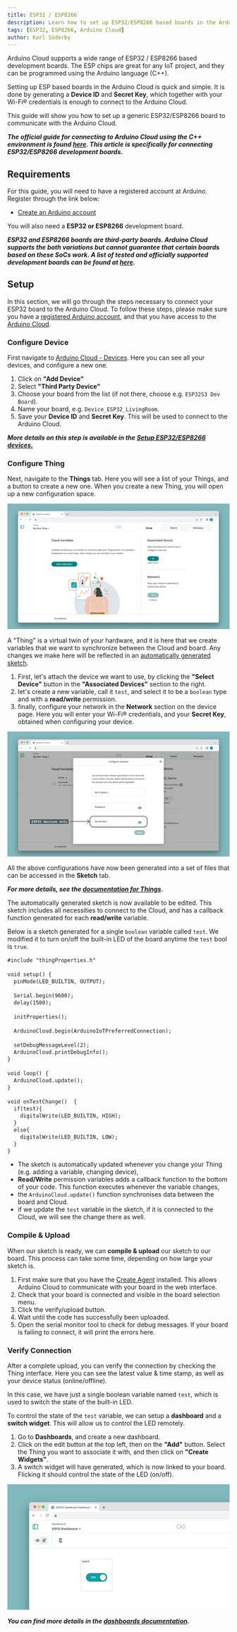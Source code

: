 ```yaml
---
title: ESP32 / ESP8266
description: Learn how to set up ESP32/ESP8266 based boards in the Arduino Cloud.
tags: [ESP32, ESP8266, Arduino Cloud]
author: Karl Söderby
---
```


Arduino Cloud supports a wide range of ESP32 / ESP8266 based development boards. The ESP chips are great for any IoT project, and they can be programmed using the Arduino language (C++). 

Setting up ESP based boards in the Arduino Cloud is quick and simple. It is done by generating a **Device ID** and **Secret Key**, which together with your Wi-Fi® credentials is enough to connect to the Arduino Cloud. 

This guide will show you how to set up a generic ESP32/ESP8266 board to communicate with the Arduino Cloud.

***The official guide for connecting to Arduino Cloud using the C++ environment is found [here](/arduino-cloud/guides/arduino-c). This article is specifically for connecting ESP32/ESP8266 development boards.*** 

## Requirements

For this guide, you will need to have a registered account at Arduino. Register through the link below:
- [Create an Arduino account](https://login.arduino.cc/login)

You will also need a **ESP32 or ESP8266** development board.

***ESP32 and ESP8266 boards are third-party boards. Arduino Cloud supports the both variations but cannot guarantee that certain boards based on these SoCs work. A list of tested and officially supported development boards can be found at [here](/arduino-cloud/hardware/wifi#list-of-supported-boards).***

## Setup

In this section, we will go through the steps necessary to connect your ESP32 board to the Arduino Cloud. To follow these steps, please make sure you have a [registered Arduino account](https://login.arduino.cc/login), and that you have access to the [Arduino Cloud](https://app.arduino.cc/).

### Configure Device

First navigate to [Arduino Cloud - Devices](https://app.arduino.cc/devices). Here you can see all your devices, and configure a new one. 

1. Click on **"Add Device"**
2. Select **"Third Party Device"**
3. Choose your board from the list (if not there, choose e.g. `ESP32S3 Dev Board`).
4. Name your board, e.g. `Device_ESP32_LivingRoom`.
5. Save your **Device ID** and **Secret Key**. This will be used to connect to the Arduino Cloud.

***More details on this step is available in the [Setup ESP32/ESP8266 devices.](#setup-esp32esp8266-boards)***

### Configure Thing

Next, navigate to the **Things** tab. Here you will see a list of your Things, and a button to create a new one. When you create a new Thing, you will open up a new configuration space.

![Arduino Cloud Thing Interface](assets/thing-config.png)

A "Thing" is a virtual twin of your hardware, and it is here that we create variables that we want to synchronize between the Cloud and board. Any changes we make here will be reflected in an [automatically generated sketch](/arduino-cloud/cloud-interface/sketches#iot-sketches).

1. First, let's attach the device we want to use, by clicking the **"Select Device"** button in the **"Associated Devices"** section to the right. 
2. let's create a new variable, call it `test`, and select it to be a `boolean` type and with a **read/write** permission.
3. finally, configure your network in the **Network** section on the device page. Here you will enter your Wi-Fi® credentials, and your **Secret Key**, obtained when configuring your device.

![Enter network credentials.](assets/esp32-only.png)

All the above configurations have now been generated into a set of files that can be accessed in the **Sketch** tab.

***For more details, see the [documentation for Things](/arduino-cloud/cloud-interface/things).***

The automatically generated sketch is now available to be edited. This sketch includes all necessities to connect to the Cloud, and has a callback function generated for each **read/write** variable.

Below is a sketch generated for a single `boolean` variable called `test`. We modified it to turn on/off the built-in LED of the board anytime the `test` bool is `true`.

```arduino
#include "thingProperties.h"

void setup() {
  pinMode(LED_BUILTIN, OUTPUT);  

  Serial.begin(9600);
  delay(1500); 

  initProperties();

  ArduinoCloud.begin(ArduinoIoTPreferredConnection);
  
  setDebugMessageLevel(2);
  ArduinoCloud.printDebugInfo();
}

void loop() {
  ArduinoCloud.update();
}

void onTestChange()  {
  if(test){
    digitalWrite(LED_BUILTIN, HIGH);
  }
  else{
    digitalWrite(LED_BUILTIN, LOW);
  }
}
```

- The sketch is automatically updated whenever you change your Thing (e.g. adding a variable, changing device),
- **Read/Write** permission variables adds a callback function to the bottom of your code. This function executes whenever the variable changes,
- the `ArduinoCloud.update()` function synchronises data between the board and Cloud.
- if we update the `test` variable in the sketch, if it is connected to the Cloud, we will see the change there as well. 

### Compile & Upload

When our sketch is ready, we can **compile & upload** our sketch to our board. This process can take some time, depending on how large your sketch is.

1. First make sure that you have the [Create Agent](https://create.arduino.cc/getting-started/plugin/welcome) installed. This allows Arduino Cloud to communicate with your board in the web interface.
2. Check that your board is connected and visible in the board selection menu.
3. Click the verify/upload button.
4. Wait until the code has successfully been uploaded.
5. Open the serial monitor tool to check for debug messages. If your board is failing to connect, it will print the errors here.

### Verify Connection

After a complete upload, you can verify the connection by checking the Thing interface. Here you can see the latest value & time stamp, as well as your device status (online/offline).

In this case, we have just a single boolean variable named `test`, which is used to switch the state of the built-in LED.

To control the state of the `test` variable, we can setup a **dashboard** and a **switch widget**. This will allow us to control the LED remotely.

1. Go to **Dashboards**, and create a new dashboard.
2. Click on the edit button at the top left, then on the **"Add"** button. Select the Thing you want to associate it with, and then click on **"Create Widgets"**.
3. A switch widget will have generated, which is now linked to your board. Flicking it should control the state of the LED (on/off).

![Dashboard in the Arduino Cloud.](assets/dashboard.png)

***You can find more details in the [dashboards documentation](/arduino-cloud/cloud-interface/dashboard-widgets).***